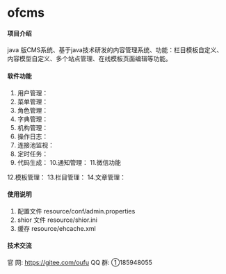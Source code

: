 # ofcms

#### 项目介绍
java 版CMS系统、基于java技术研发的内容管理系统、功能：栏目模板自定义、内容模型自定义、多个站点管理、在线模板页面编辑等功能。

#### 软件功能

1. 用户管理：
2. 菜单管理：
3. 角色管理：
4. 字典管理：
5. 机构管理：
6. 操作日志：
7. 连接池监视：
8. 定时任务：
9. 代码生成：
10.通知管理：
11.微信功能

12.模板管理：
13.栏目管理：
14.文章管理：

 

#### 使用说明

1. 配置文件 resource/conf/admin.properties
2. shior 文件 resource/shior.ini
3. 缓存 resource/ehcache.xml

 

#### 技术交流
官 网: https://gitee.com/oufu QQ 群: ①185948055
 